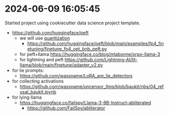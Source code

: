 # 2024-06-09 16:05:45 

Started project using cookiecutter data science project template.

- https://github.com/huggingface/peft
  - we will use [quantization](https://colab.research.google.com/drive/1DOkD_5OUjFa0r5Ik3SgywJLJtEo2qLxO?usp=sharing)
    - https://github.com/huggingface/peft/blob/main/examples/fp4_finetuning/finetune_fp4_opt_bnb_peft.py
  - for peft+llama https://huggingface.co/blog/mlabonne/orpo-llama-3
  - for lightning and peft https://github.com/Lightning-AI/lit-llama/blob/main/finetune/adapter_v2.py
- for lie prompts:
  - https://github.com/wassname/LoRA_are_lie_detectors
- for collecting activations
  - https://github.com/wassname/uncensor_llms/blob/baukit/nbs/04_refusal_baukit.ipynb
- for lying llama
  - https://huggingface.co/failspy/Llama-3-8B-Instruct-abliterated
    - https://github.com/FailSpy/abliterator
